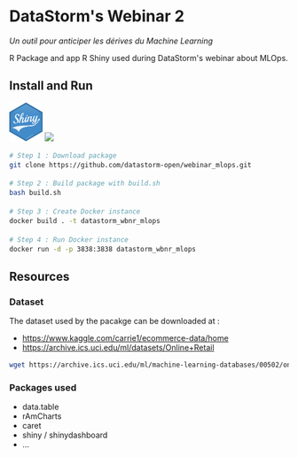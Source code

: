 # DataStorm's Webinar 2 
*Un outil pour anticiper les dérives du Machine Learning*

R Package and app R Shiny used during DataStorm's webinar about MLOps.

## Install and Run 
<div style='display:inline;'>
  <img src="https://raw.githubusercontent.com/rstudio/shiny/master/man/figures/logo.png" height="70px">
  <img src="https://upload.wikimedia.org/wikipedia/commons/thumb/4/4e/Docker_%28container_engine%29_logo.svg/915px-Docker_%28container_engine%29_logo.svg.png" height="70px">
</div>

```bash
# Step 1 : Download package
git clone https://github.com/datastorm-open/webinar_mlops.git

# Step 2 : Build package with build.sh
bash build.sh

# Step 3 : Create Docker instance
docker build . -t datastorm_wbnr_mlops

# Step 4 : Run Docker instance
docker run -d -p 3838:3838 datastorm_wbnr_mlops
```

## Resources

### Dataset

The dataset used by the pacakge can be downloaded at :
- https://www.kaggle.com/carrie1/ecommerce-data/home
- https://archive.ics.uci.edu/ml/datasets/Online+Retail 

```bash
wget https://archive.ics.uci.edu/ml/machine-learning-databases/00502/online_retail_II.xlsx
```

### Packages used

- data.table
- rAmCharts
- caret
- shiny / shinydashboard
- ...

